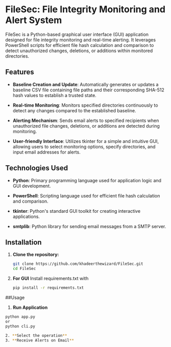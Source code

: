 # FileSec: File Integrity Monitoring and Alert System

FileSec is a Python-based graphical user interface (GUI) application designed for file integrity monitoring and real-time alerting. It leverages PowerShell scripts for efficient file hash calculation and comparison to detect unauthorized changes, deletions, or additions within monitored directories.

## Features

- **Baseline Creation and Update**: Automatically generates or updates a baseline CSV file containing file paths and their corresponding SHA-512 hash values to establish a trusted state.
  
- **Real-time Monitoring**: Monitors specified directories continuously to detect any changes compared to the established baseline.
  
- **Alerting Mechanism**: Sends email alerts to specified recipients when unauthorized file changes, deletions, or additions are detected during monitoring.
  
- **User-friendly Interface**: Utilizes tkinter for a simple and intuitive GUI, allowing users to select monitoring options, specify directories, and input email addresses for alerts.

## Technologies Used

- **Python**: Primary programming language used for application logic and GUI development.
  
- **PowerShell**: Scripting language used for efficient file hash calculation and comparison.
  
- **tkinter**: Python's standard GUI toolkit for creating interactive applications.
  
- **smtplib**: Python library for sending email messages from a SMTP server.

## Installation

1. **Clone the repository:**

   ```bash
   git clone https://github.com/khadeerthewizard/FileSec.git
   cd FileSec
2. **For GUI**
   Install requirements.txt with
   ```bash
   pip install -r requirements.txt

##Usage

1. **Run Application**
```bash
python app.py
or
python cli.py

2. **Select the operation**
3. **Receive Alerts on Email**



   
